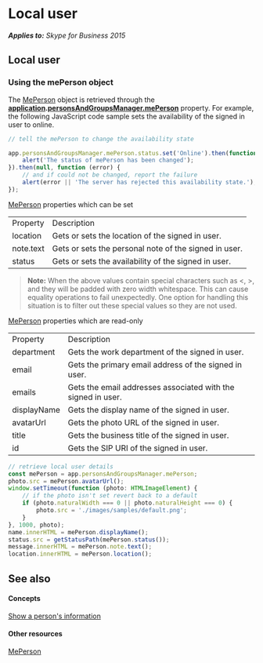 
# Local user


 _**Applies to:** Skype for Business 2015_

## Local user


### Using the mePerson object

The [MePerson]( https://ucwa.skype.com/reference/WebSDK/interfaces/_s4b_sdk_d_.jcafe.meperson.html) object is retrieved through the **[application]( https://ucwa.skype.com/reference/WebSDK/interfaces/_s4b_sdk_d_.jcafe.application.html).[personsAndGroupsManager.mePerson]( https://ucwa.skype.com/reference/WebSDK/interfaces/_s4b_sdk_d_.jcafe.personsandgroupsmanager.html#meperson)** property. For example, the following JavaScript code sample sets the availability of the signed in user to online.


```js
// tell the mePerson to change the availability state

app.personsAndGroupsManager.mePerson.status.set('Online').then(function () {
    alert('The status of mePerson has been changed');
}).then(null, function (error) {
    // and if could not be changed, report the failure
    alert(error || 'The server has rejected this availability state.');
});
```

[MePerson]( https://ucwa.skype.com/reference/WebSDK/interfaces/_s4b_sdk_d_.jcafe.meperson.html) properties which can be set


|||
|:-----|:-----|
|Property|Description|
|location|Gets or sets the location of the signed in user.|
|note.text|Gets or sets the personal note of the signed in user.|
|status|Gets or sets the availability of the signed in user.|
>**Note:** When the above values contain special characters such as <, >, and they will be padded with zero width whitespace. This can cause equality operations to fail unexpectedly. One option for handling this situation is to filter out these special values so they are not used.

[MePerson]( https://ucwa.skype.com/reference/WebSDK/interfaces/_s4b_sdk_d_.jcafe.meperson.html) properties which are read-only


|||
|:-----|:-----|
|Property|Description|
|department|Gets the work department of the signed in user.|
|email|Gets the primary email address of the signed in user.|
|emails|Gets the email addresses associated with the signed in user.|
|displayName|Gets the display name of the signed in user.|
|avatarUrl|Gets the photo URL of the signed in user.|
|title|Gets the business title of the signed in user.|
|id|Gets the SIP URI of the signed in user.|

```js
// retrieve local user details
const mePerson = app.personsAndGroupsManager.mePerson;
photo.src = mePerson.avatarUrl();
window.setTimeout(function (photo: HTMLImageElement) {
    // if the photo isn't set revert back to a default
    if (photo.naturalWidth === 0 || photo.naturalHeight === 0) {
        photo.src = './images/samples/default.png';
    }
}, 1000, photo);
name.innerHTML = mePerson.displayName();
status.src = getStatusPath(mePerson.status());
message.innerHTML = mePerson.note.text();
location.innerHTML = mePerson.location();
```

## See also


#### Concepts



[Show a person's information](ShowPersonInfo.md)
#### Other resources


[MePerson]( https://ucwa.skype.com/reference/WebSDK/interfaces/_s4b_sdk_d_.jcafe.meperson.html)
